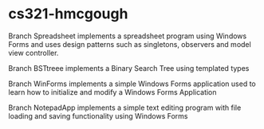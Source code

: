 # cs321-hmcgough


Branch Spreadsheet implements a spreadsheet program using Windows Forms and uses design patterns such as singletons, observers and model view controller.

Branch BSTtreee implements a Binary Search Tree using templated types  

Branch WinForms implements a simple Windows Forms application used to learn how to initialize and modify a Windows Forms Application

Branch NotepadApp implements a simple text editing program with file loading and saving functionality using Windows Forms
